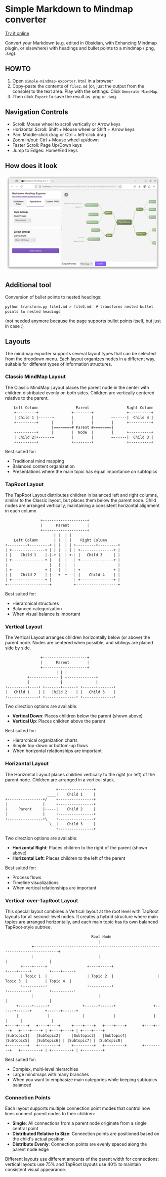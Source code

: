 # Simple Markdown to Mindmap converter

[Try it online](https://tigra.github.io/simple-mindmap-exporter.html)

Convert your Markdown (e.g. edited in Obsidian, with Enhancing Mindmap plugin, or elsewhere) with headings and bullet points to a mindmap (.png, .svg).

## HOWTO
1. Open `simple-mindmap-exporter.html` in a browser
2. Copy-paste the contents of `file2.md` (or, just the output from the console)
to the text area. Play with the settings. Click `Generate MindMap`.
3. Then click `Export` to save the result as .png or .svg.

## Navigation Controls
* Scroll: Mouse wheel to scroll vertically or Arrow keys
* Horizontal Scroll: Shift + Mouse wheel or Shift + Arrow keys
* Pan: Middle-click drag or Ctrl + left-click drag
* Zoom in/out: Ctrl + Mouse wheel up/down
* Faster Scroll: Page Up/Down keys
* Jump to Edges: Home/End keys

## How does it look
![Mindmap Exporter Screenshot](mindmap-classic-tabbed-screenshot.png)

## Additional tool

Conversion of bullet points to nested headings:

```shell
python transform.py file1.md > file2.md  # transforms nested bullet points to nested headings
```

(not needed anymore because the page supports bullet points itself, but just in case :) 

## Layouts

The mindmap exporter supports several layout types that can be selected from the dropdown menu. Each layout organizes nodes in a different way, suitable for different types of information structures.

### Classic MindMap Layout

The Classic MindMap Layout places the parent node in the center with children distributed evenly on both sides. Children are vertically centered relative to the parent.

```
    Left Column                 Parent                 Right Column
    +---------+               +--------+               +----------+
    | Child 1 |------→        |        |        ←------|  Child 4 |
    +---------+      |        |        |        |      +----------+
                     |========# Parent #========|
    +---------+      |        |  Node  |        |      +----------+
    | Child 2|+------→        |        |        ←------|  Child 3 |
    +---------+               +--------+               +----------+
```

Best suited for:
- Traditional mind mapping
- Balanced content organization
- Presentations where the main topic has equal importance on subtopics

### TapRoot Layout

The TapRoot Layout distributes children in balanced left and right columns, similar to the Classic layout, but places them below the parent node. Child nodes are arranged vertically, maintaining a consistent horizontal alignment in each column.

```
                +--------------------+
                |      Parent        |
                +--------------------+
                      | |  | |                      
    Left Column       | |  | |    Right Column      
+---------+---------+ | |  | | +---------+---------+
| +---------------+ | | |  | | | +---------------+ |
| |    Child 1    |-|-+ |  | +-| |   Child 3     | |
| +---------------+ |   |  |   | +---------------+ |
|                   |   |  |   |                   |
| +---------------+ |   |  |   | +---------------+ |
| |    Child 2    |-|---+  +---|-|    Child 4    | |
| +---------------+ |          | +---------------+ |
+-------------------+          +-------------------+
```

Best suited for:
- Hierarchical structures
- Balanced categorization
- When visual balance is important

### Vertical Layout

The Vertical Layout arranges children horizontally below (or above) the parent node. Nodes are centered when possible, and siblings are placed side by side.

```
                +--------------------+
                |      Parent        |
                +--------------------+
                       | | |
          +------------- | +-------------+
          |              |               |
+---------+----+ +-------+------+ +------+-------+
|   Child 1    | |   Child 2    | |   Child 3    |
+--------------+ +--------------+ +--------------+
```

Two direction options are available:
- **Vertical Down**: Places children below the parent (shown above)
- **Vertical Up**: Places children above the parent

Best suited for:
- Hierarchical organization charts
- Simple top-down or bottom-up flows
- When horizontal relationships are important

### Horizontal Layout

The Horizontal Layout places children vertically to the right (or left) of the parent node. Children are arranged in a vertical stack.

```
                       +----------------+
                   ____|    Child 1     |
+----------------+/    +----------------+
|                |     +----------------+
|     Parent     |-----|    Child 2     |
|                |     +----------------+
+----------------+\_   +----------------+
                    \__|    Child 3     | 
                       +----------------+
```

Two direction options are available:
- **Horizontal Right**: Places children to the right of the parent (shown above) 
- **Horizontal Left**: Places children to the left of the parent

Best suited for:
- Process flows
- Timeline visualizations
- When vertical relationships are important

### Vertical-over-TapRoot Layout

This special layout combines a Vertical layout at the root level with TapRoot layouts for all second-level nodes. It creates a hybrid structure where main topics are arranged horizontally, and each main topic has its own balanced TapRoot-style subtree.

```
                                       Root Node
                                          |
            +---------------------------------------------------------------------------------+
            |                             |                               |                   |
       +----+-----+                  +----+-----+                    +----+-----+        +----+-----+
       | Topic 1  |                  | Topic 2  |                    | Topic 3  |        | Topic 4  |
       +----------+                  +----------+                    +----------+        +----------+
            |                             |                               |                   |
     +------+------+               +------+------+                 +------+------+      +------+------+
     |             |               |             |                 |             |      |             |
+----+----+   +----+----+     +----+----+   +----+----+       +----+----+   +----+----+ | +----+----+ | +----+----+
|Subtopic1|   |Subtopic2|     |Subtopic3|   |Subtopic4|       |Subtopic5|   |Subtopic6| | |Subtopic7| | |Subtopic8|
+---------+   +---------+     +---------+   +---------+       +---------+   +---------+ | +---------+ | +---------+
```

Best suited for:
- Complex, multi-level hierarchies
- Large mindmaps with many branches
- When you want to emphasize main categories while keeping subtopics balanced

### Connection Points

Each layout supports multiple connection point modes that control how lines connect parent nodes to their children:

- **Single**: All connections from a parent node originate from a single central point
- **Distributed Relative to Size**: Connection points are positioned based on the child's actual position
- **Distribute Evenly**: Connection points are evenly spaced along the parent node edge

Different layouts use different amounts of the parent width for connections: vertical layouts use 75% and TapRoot layouts use 40% to maintain consistent visual appearance.

